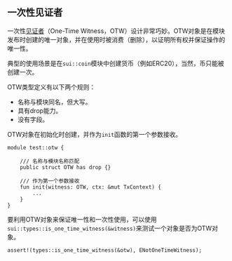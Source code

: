 ## 一次性见证者

一次性[见证者](https://docs.sui.io/concepts/sui-move-concepts/one-time-witness)（One-Time Witness，OTW）设计非常巧妙。OTW对象是在模块发布时创建的唯一对象，并在使用时被消费（删除），以证明所有权并保证操作的唯一性。

典型的使用场景是在`sui::coin`模块中创建货币（例如ERC20），当然，币只能被创建一次。

OTW类型定义有以下两个规则：

- 名称与模块同名，但大写。
- 具有drop能力。
- 没有字段。

OTW对象在初始化时创建，并作为`init`函数的第一个参数接收。

```move
module test::otw {

    /// 名称与模块名称匹配
    public struct OTW has drop {}

    /// 作为第一个参数接收
    fun init(witness: OTW, ctx: &mut TxContext) {
        ...
    }
}
```

要利用OTW对象来保证唯一性和一次性使用，可以使用`sui::types::is_one_time_witness(&witness)`来测试一个对象是否为OTW对象。

```move
assert!(types::is_one_time_witness(&otw), ENotOneTimeWitness);
```

